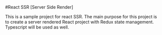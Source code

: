 #React SSR [Server Side Render]

This is a sample project for react SSR. The main purpose for this project is to create a server rendered React project with Redux state management.
Typescript will be used as well.
